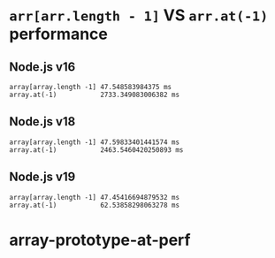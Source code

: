# `arr[arr.length - 1]` VS `arr.at(-1)` performance

## Node.js v16

```
array[array.length -1] 47.548583984375 ms
array.at(-1)           2733.349083006382 ms

```

## Node.js v18

```
array[array.length -1] 47.59833401441574 ms
array.at(-1)           2463.5460420250893 ms

```

## Node.js v19

```
array[array.length -1] 47.45416694879532 ms
array.at(-1)           62.53858298063278 ms

```
# array-prototype-at-perf
